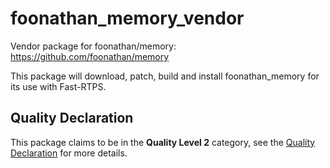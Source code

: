 # foonathan_memory_vendor

Vendor package for foonathan/memory: https://github.com/foonathan/memory

This package will download, patch, build and install foonathan_memory for its use with Fast-RTPS.

## Quality Declaration

This package claims to be in the **Quality Level 2** category, see the [Quality Declaration](QUALITY_DECLARATION.md) for more details.
